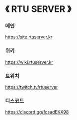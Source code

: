 # 《 RTU SERVER 》

### 메인
https://site.rtuserver.kr

### 위키
https://wiki.rtuserver.kr

### 트위치
https://twitch.tv/rtuserver

### 디스코드
https://discord.gg/fcsadEKX98
